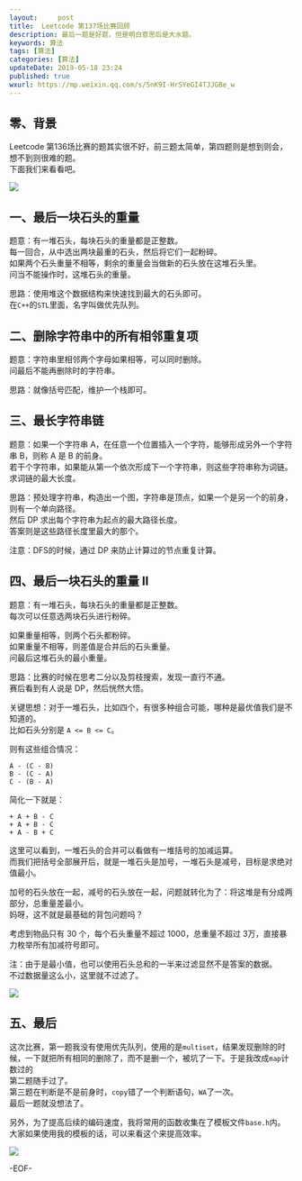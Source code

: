 ```yaml
---   
layout:     post  
title:  Leetcode 第137场比赛回顾  
description: 最后一题是好题，但是明白意思后是大水题。   
keywords: 算法  
tags: [算法]    
categories: [算法]  
updateDate: 2019-05-18 23:24   
published: true 
wxurl: https://mp.weixin.qq.com/s/5nK9I-HrSYeGI4TJJGBe_w  
---  
```



## 零、背景  


Leetcode 第136场比赛的题其实很不好，前三题太简单，第四题则是想到则会，想不到则很难的题。  
下面我们来看看吧。  


![](https://res2019.tiankonguse.com/images/2019/05/19/001.png)  


## 一、最后一块石头的重量  


题意：有一堆石头，每块石头的重量都是正整数。  
每一回合，从中选出两块最重的石头，然后将它们一起粉碎。  
如果两个石头重量不相等，剩余的重量会当做新的石头放在这堆石头里。  
问当不能操作时，这堆石头的重量。  


思路：使用堆这个数据结构来快速找到最大的石头即可。  
在`C++`的`STL`里面，名字叫做优先队列。  


## 二、删除字符串中的所有相邻重复项  


题意：字符串里相邻两个字母如果相等，可以同时删除。  
问最后不能再删除时的字符串。  


思路：就像括号匹配，维护一个栈即可。  


## 三、最长字符串链  


题意：如果一个字符串 A，在任意一个位置插入一个字符，能够形成另外一个字符串 B，则称 A 是 B 的前身。  
若干个字符串，如果能从第一个依次形成下一个字符串，则这些字符串称为词链。  
求词链的最大长度。  


思路：预处理字符串，构造出一个图，字符串是顶点，如果一个是另一个的前身，则有一个单向路径。  
然后 DP 求出每个字符串为起点的最大路径长度。  
答案则是这些路径长度里最大的那个。  


注意：DFS的时候，通过 DP 来防止计算过的节点重复计算。


## 四、最后一块石头的重量 II  


题意：有一堆石头，每块石头的重量都是正整数。  
每次可以任意选两块石头进行粉碎。  


如果重量相等，则两个石头都粉碎。  
如果重量不相等，则差值是合并后的石头重量。   
问最后这堆石头的最小重量。  


思路：比赛的时候在思考二分以及剪枝搜索，发现一直行不通。  
赛后看到有人说是 DP，然后恍然大悟。  


关键思想：对于一堆石头，比如四个，有很多种组合可能，哪种是最优值我们是不知道的。  
比如石头分别是 `A <= B <= C`。  


则有这些组合情况：  


```
A - (C - B)
B - (C - A)
C - (B - A)
```


简化一下就是：  


```
+ A + B - C
+ A + B - C
+ A - B + C
```


这里可以看到，一堆石头的合并可以看做有一堆括号的加减运算。  
而我们把括号全部展开后，就是一堆石头是加号，一堆石头是减号，目标是求绝对值最小。  


加号的石头放在一起，减号的石头放在一起，问题就转化为了：将这堆是有分成两部分，总重量差最小。  
妈呀，这不就是最基础的背包问题吗？  


考虑到物品只有 30 个，每个石头重量不超过 1000，总重量不超过 3万，直接暴力枚举所有加减符号即可。  


注：由于是最小值，也可以使用石头总和的一半来过滤显然不是答案的数据。  
不过数据量这么小，这里就不过滤了。  


![](https://res2019.tiankonguse.com/images/2019/05/19/002.png)  


## 五、最后  


这次比赛，第一题我没有使用优先队列，使用的是`multiset`，结果发现删除的时候，一下就把所有相同的删除了，而不是删一个，被坑了一下。于是我改成`map`计数过的  
第二题随手过了。  
第三题在判断是不是前身时，`copy`错了一个判断语句，`WA`了一次。  
最后一题就没想法了。  


另外，为了提高后续的编码速度，我将常用的函数收集在了模板文件`base.h`内。  
大家如果使用我的模板的话，可以来看这个来提高效率。  


![](https://res2019.tiankonguse.com/images/2019/05/19/003.png)


-EOF-  



